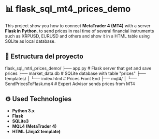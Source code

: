 # 📊 flask_sql_mt4_prices_demo

This project show you how to connect **MetaTrader 4 (MT4)** with a server **Flask in Python**, to send prices in real time of several financial instruments such as XRPUSD, EURUSD and others and show it in a HTML table using SQLite as local database.

## 📁 Estructura del proyecto

flask_sql_mt4_prices_demo/
├── app.py # Flask server that get and save prices
├── market_data.db # SQLite database with table "prices"
├── templates/
│ └── index.html # Prices Front End
├── mql4/
│ └── SendPricesToFlask.mq4 # Expert Advisor sends prices from MT4

## ⚙️ Used Technologies

- **Python 3.x**
- **Flask**
- **SQLite3**
- **MQL4 (MetaTrader 4)**
- **HTML (Jinja2 template)**
